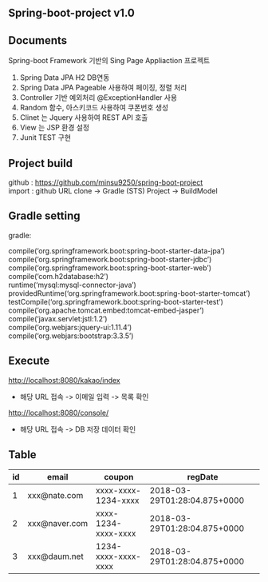 <h2 id="Spring-boot-project">Spring-boot-project v1.0</h2>

<h2 id="documents">Documents</h2>

<p>Spring-boot Framework 기반의  Sing Page Appliaction  프로젝트</p>

<ol>
<li>Spring Data JPA  H2 DB연동</li>
<li>Spring Data JPA  Pageable 사용하여 페이징, 정렬 처리</li>
<li>Controller 기반 예외처리 @ExceptionHandler 사용</li>
<li>Random 함수, 아스키코드 사용하여 쿠폰번호 생성</li>
<li>Clinet 는 Jquery 사용하여  REST API 호출 </li>
<li>View 는 JSP 환경 설정</li>
<li>Junit TEST 구현</li>
</ol>

<h2 id="project-build">Project build</h2>

<p>github : <a href="https://github.com/minsu9250/spring-boot-project">https://github.com/minsu9250/spring-boot-project</a> <br>
import : github URL clone -&gt; Gradle (STS) Project -&gt; BuildModel</p>

<h2 id="gradle-setting">Gradle setting</h2>

<p>gradle:</p>

<p>compile(‘org.springframework.boot:spring-boot-starter-data-jpa’) <br>
compile(‘org.springframework.boot:spring-boot-starter-jdbc’) <br>
compile(‘org.springframework.boot:spring-boot-starter-web’) <br>
compile(‘com.h2database:h2’) <br>
runtime(‘mysql:mysql-connector-java’) <br>
providedRuntime(‘org.springframework.boot:spring-boot-starter-tomcat’) <br>
testCompile(‘org.springframework.boot:spring-boot-starter-test’) <br>
compile(‘org.apache.tomcat.embed:tomcat-embed-jasper’) <br>
compile(‘javax.servlet:jstl:1.2’) <br>
compile(‘org.webjars:jquery-ui:1.11.4’) <br>
compile(‘org.webjars:bootstrap:3.3.5’)</p>

<h2 id="execute">Execute</h2>

<p><a href="http://localhost:8080/kakao/index">http://localhost:8080/kakao/index</a></p>

<ul>
<li>해당 URL 접속 -&gt; 이메일 입력 -&gt; 목록 확인</li>
</ul>

<p><a href="http://localhost:8080/console/">http://localhost:8080/console/</a></p>

<ul>
<li>해당 URL 접속 -&gt; DB 저장 데이터 확인</li>
</ul>

<h2 id="table">Table</h2>

<table>
<thead>
<tr>
  <th>id</th>
  <th>email</th>
  <th>coupon</th>
  <th>regDate</th>
</tr>
</thead>
<tbody><tr>
  <td>1</td>
  <td>xxx@nate.com</td>
  <td>xxxx-xxxx-1234-xxxx</td>
  <td>2018-03-29T01:28:04.875+0000</td>
</tr>
<tr>
  <td>2</td>
  <td>xxx@naver.com</td>
  <td>xxxx-1234-xxxx-xxxx</td>
  <td>2018-03-29T01:28:04.875+0000</td>
</tr>
<tr>
  <td>3</td>
  <td>xxx@daum.net</td>
  <td>1234-xxxx-xxxx-xxxx</td>
  <td>2018-03-29T01:28:04.875+0000</td>
</tr>
</tbody></table>
